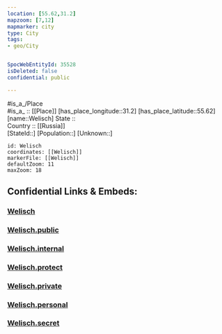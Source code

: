 ```yaml
---
location: [55.62,31.2] 
mapzoom: [7,12] 
mapmarker: city 
type: City
tags:
- geo/City


SpocWebEntityId: 35528
isDeleted: false
confidential: public

---
```

#is_a_/Place  
#is_a_ :: [[Place]] 
[has_place_longitude::31.2] 
[has_place_latitude::55.62] 
[name::Welisch] 
State ::  
Country :: [[Russia]]  
[StateId::] 
[Population::] 
[Unknown::] 


```leaflet
id: Welisch
coordinates: [[Welisch]] 
markerFile: [[Welisch]] 
defaultZoom: 11 
maxZoom: 18
```


## Confidential Links & Embeds: 

### [Welisch](/_Standards/Earth/Continent/Europe/Europe~East/Russia/Russia~Central/Smolensk_Oblast/City/Welisch.md) 

### [Welisch.public](/_public/Earth/Continent/Europe/Europe~East/Russia/Russia~Central/Smolensk_Oblast/City/Welisch.public.md) 

### [Welisch.internal](/_internal/Earth/Continent/Europe/Europe~East/Russia/Russia~Central/Smolensk_Oblast/City/Welisch.internal.md) 

### [Welisch.protect](/_protect/Earth/Continent/Europe/Europe~East/Russia/Russia~Central/Smolensk_Oblast/City/Welisch.protect.md) 

### [Welisch.private](/_private/Earth/Continent/Europe/Europe~East/Russia/Russia~Central/Smolensk_Oblast/City/Welisch.private.md) 

### [Welisch.personal](/_personal/Earth/Continent/Europe/Europe~East/Russia/Russia~Central/Smolensk_Oblast/City/Welisch.personal.md) 

### [Welisch.secret](/_secret/Earth/Continent/Europe/Europe~East/Russia/Russia~Central/Smolensk_Oblast/City/Welisch.secret.md)

